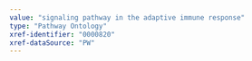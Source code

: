 ```yaml
---
value: "signaling pathway in the adaptive immune response"
type: "Pathway Ontology"
xref-identifier: "0000820"
xref-dataSource: "PW"
---
```

